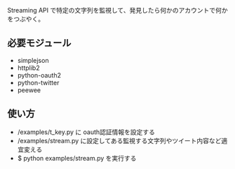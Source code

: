 Streaming API で特定の文字列を監視して、発見したら何かのアカウントで何かをつぶやく。

## 必要モジュール
- simplejson
- httplib2
- python-oauth2
- python-twitter
- peewee

## 使い方
- /examples/t_key.py に oauth認証情報を設定する
- /examples/stream.py に設定してある監視する文字列やツイート内容など適宜変える
- $ python examples/stream.py を実行する
